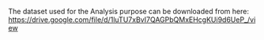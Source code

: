 The dataset used for the Analysis purpose can be downloaded from here: https://drive.google.com/file/d/1luTU7xBvI7QAGPbQMxEHcgKUi9d6UeP_/view
